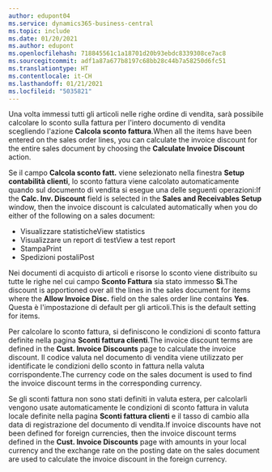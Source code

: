 ```yaml
---
author: edupont04
ms.service: dynamics365-business-central
ms.topic: include
ms.date: 01/20/2021
ms.author: edupont
ms.openlocfilehash: 718845561c1a18701d20b93ebdc8339308ce7ac8
ms.sourcegitcommit: adf1a87a677b8197c68bb28c44b7a58250d6fc51
ms.translationtype: HT
ms.contentlocale: it-CH
ms.lasthandoff: 01/21/2021
ms.locfileid: "5035821"
---
```

<span data-ttu-id="bcc37-101">Una volta immessi tutti gli articoli nelle righe ordine di vendita, sarà possibile calcolare lo sconto sulla fattura per l'intero documento di vendita scegliendo l'azione **Calcola sconto fattura**.</span><span class="sxs-lookup"><span data-stu-id="bcc37-101">When all the items have been entered on the sales order lines, you can calculate the invoice discount for the entire sales document by choosing the **Calculate Invoice Discount** action.</span></span>

<span data-ttu-id="bcc37-102">Se il campo **Calcola sconto fatt.** viene selezionato nella finestra **Setup contabilità clienti**, lo sconto fattura viene calcolato automaticamente quando sul documento di vendita si esegue una delle seguenti operazioni:</span><span class="sxs-lookup"><span data-stu-id="bcc37-102">If the **Calc. Inv. Discount** field is selected in the **Sales and Receivables Setup** window, then the invoice discount is calculated automatically when you do either of the following on a sales document:</span></span>

* <span data-ttu-id="bcc37-103">Visualizzare statistiche</span><span class="sxs-lookup"><span data-stu-id="bcc37-103">View statistics</span></span>
* <span data-ttu-id="bcc37-104">Visualizzare un report di test</span><span class="sxs-lookup"><span data-stu-id="bcc37-104">View a test report</span></span>
* <span data-ttu-id="bcc37-105">Stampa</span><span class="sxs-lookup"><span data-stu-id="bcc37-105">Print</span></span>
* <span data-ttu-id="bcc37-106">Spedizioni postali</span><span class="sxs-lookup"><span data-stu-id="bcc37-106">Post</span></span>

<span data-ttu-id="bcc37-107">Nei documenti di acquisto di articoli e risorse lo sconto viene distribuito su tutte le righe nel cui campo **Sconto Fattura** sia stato immesso **Sì**.</span><span class="sxs-lookup"><span data-stu-id="bcc37-107">The discount is apportioned over all the lines in the sales document for items where the **Allow Invoice Disc.** field on the sales order line contains **Yes**.</span></span> <span data-ttu-id="bcc37-108">Questa è l'impostazione di default per gli articoli.</span><span class="sxs-lookup"><span data-stu-id="bcc37-108">This is the default setting for items.</span></span>

<span data-ttu-id="bcc37-109">Per calcolare lo sconto fattura, si definiscono le condizioni di sconto fattura definite nella pagina **Sconti fattura clienti**.</span><span class="sxs-lookup"><span data-stu-id="bcc37-109">The invoice discount terms are defined in the **Cust. Invoice Discounts** page to calculate the invoice discount.</span></span> <span data-ttu-id="bcc37-110">Il codice valuta nel documento di vendita viene utilizzato per identificate le condizioni dello sconto in fattura nella valuta corrispondente.</span><span class="sxs-lookup"><span data-stu-id="bcc37-110">The currency code on the sales document is used to find the invoice discount terms in the corresponding currency.</span></span>

<span data-ttu-id="bcc37-111">Se gli sconti fattura non sono stati definiti in valuta estera, per calcolarli vengono usate automaticamente le condizioni di sconto fattura in valuta locale definite nella pagina **Sconti fattura clienti** e il tasso di cambio alla data di registrazione del documento di vendita.</span><span class="sxs-lookup"><span data-stu-id="bcc37-111">If invoice discounts have not been defined for foreign currencies, then the invoice discount terms defined in the **Cust. Invoice Discounts** page with amounts in your local currency and the exchange rate on the posting date on the sales document are used to calculate the invoice discount in the foreign currency.</span></span>
